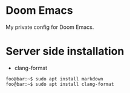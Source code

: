 # Doom Emacs

My private config for Doom Emacs.

# Server side installation
- clang-format


```console
foo@bar:~$ sudo apt install markdown
foo@bar:~$ sudo apt install clang-format

```
